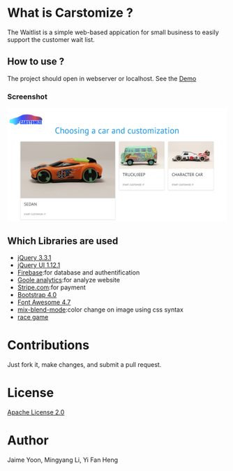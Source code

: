 # What is Carstomize ?
The Waitlist is a simple web-based appication for small business to easily support the customer wait list.

## How to use ?
The project should open in webserver or localhost. See the [Demo](https://www.carstomize.xyz)

### Screenshot
![alt homepage](https://raw.githubusercontent.com/designjaime/carstomize/master/screenshots/homepage.png)

## Which Libraries are used 
* [jQuery 3.3.1](https://jquery.com/download/)
* [jQuery UI 1.12.1](https://jqueryui.com/download/all)
* [Firebase](https://firebase.google.com/docs/?authuser=0):for database and authentification
* [Goole analytics](https://analytics.google.com/):for analyze website
* [Stripe.com](https://stripe.com/):for payment
* [Bootstrap 4.0]()
* [Font Awesome 4.7]()
* [mix-blend-mode](https://developer.mozilla.org/en-US/docs/Web/CSS/mix-blend-mode):color change on image using css syntax
* [race game](https://www.youtube.com/watch?v=oWaGkW1YDmk)

# Contributions
Just fork it, make changes, and submit a pull request.

# License
[Apache License 2.0](https://github.com/tensorflow/tensorflow/blob/master/LICENSE)

# Author
Jaime Yoon, Mingyang Li, Yi Fan Heng
